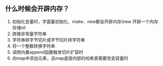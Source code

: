 
## 什么时候会开辟内存？

1. 初始化变量时，字面量初始化、make、new都会开辟内存(new 开辟一个内存存储nil
2. 拼接非常量字符串
3. 字符串转字节切片或字节切片转字符串
4. 将一个整数转换字符串
5. 调用内置append函数触发切片扩容时
6. 向map中添加元素，且map底层内部的哈希表需要改变容量时
